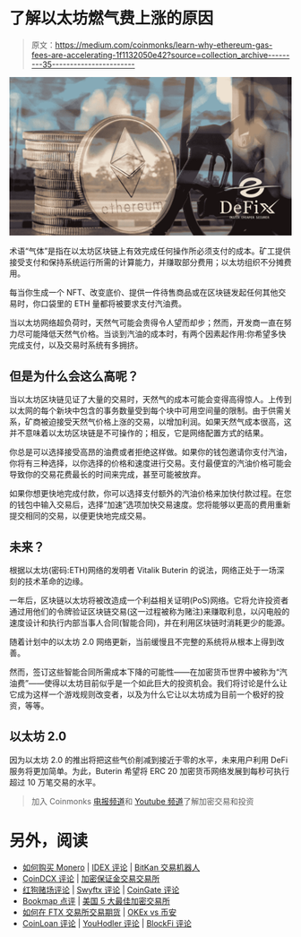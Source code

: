 # 了解以太坊燃气费上涨的原因

> 原文：<https://medium.com/coinmonks/learn-why-ethereum-gas-fees-are-accelerating-1f1132050e42?source=collection_archive---------35----------------------->

![](img/c4a76a4c8d1537f17785dc68f8033ea9.png)

术语“气体”是指在以太坊区块链上有效完成任何操作所必须支付的成本。矿工提供接受支付和保持系统运行所需的计算能力，并赚取部分费用；以太坊组织不分摊费用。

每当你生成一个 NFT、改变底价、提供一件待售商品或在区块链发起任何其他交易时，你口袋里的 ETH 量都将被要求支付汽油费。

当以太坊网络超负荷时，天然气可能会贵得令人望而却步；然而，开发商一直在努力尽可能降低天然气价格。当谈到汽油的成本时，有两个因素起作用:你希望多快完成支付，以及交易时系统有多拥挤。

## 但是为什么会这么高呢？

当以太坊区块链见证了大量的交易时，天然气的成本可能会变得高得惊人。上传到以太网的每个新块中包含的事务数量受到每个块中可用空间量的限制。由于供需关系，矿商被迫接受天然气价格上涨的交易，以增加利润。如果天然气成本很高，这并不意味着以太坊区块链是不可操作的；相反，它是网络配置方式的结果。

你总是可以选择接受高昂的油费或者拒绝这样做。如果你的钱包邀请你支付汽油，你将有三种选择，以你选择的价格和速度进行交易。支付最便宜的汽油价格可能会导致你的交易花费最长的时间来完成，甚至可能被放弃。

如果你想更快地完成付款，你可以选择支付额外的汽油价格来加快付款过程。在您的钱包中输入交易后，选择“加速”选项加快交易速度。您将能够以更高的费用重新提交相同的交易，以便更快地完成交易。

## **未来？**

根据以太坊(密码:ETH)网络的发明者 Vitalik Buterin 的说法，网络正处于一场深刻的技术革命的边缘。

一年后，区块链以太坊将被改造成一个利益相关证明(PoS)网络。它将允许投资者通过用他们的令牌验证区块链交易(这一过程被称为赌注)来赚取利息，以闪电般的速度设计和执行内部当事人合同(智能合同)，并在利用区块链时消耗更少的能源。

随着计划中的以太坊 2.0 网络更新，当前缓慢且不完整的系统将从根本上得到改善。

然而，签订这些智能合同所需成本下降的可能性——在加密货币世界中被称为“汽油费”——使得以太坊目前似乎是一个如此巨大的投资机会。我们将讨论是什么让它成为这样一个游戏规则改变者，以及为什么它让以太坊成为目前一个极好的投资，等等。

## **以太坊 2.0**

因为以太坊 2.0 的推出将把这些气价削减到接近于零的水平，未来用户利用 DeFi 服务将更加简单。为此，Buterin 希望将 ERC 20 加密货币网络发展到每秒可执行超过 10 万笔交易的水平。

> 加入 Coinmonks [电报频道](https://t.me/coincodecap)和 [Youtube 频道](https://www.youtube.com/c/coinmonks/videos)了解加密交易和投资

# 另外，阅读

*   [如何购买 Monero](https://coincodecap.com/buy-monero) | [IDEX 评论](https://coincodecap.com/idex-review) | [BitKan 交易机器人](https://coincodecap.com/bitkan-trading-bot)
*   [CoinDCX 评论](/coinmonks/coindcx-review-8444db3621a2) | [加密保证金交易交易所](https://coincodecap.com/crypto-margin-trading-exchanges)
*   [红狗赌场评论](https://coincodecap.com/red-dog-casino-review) | [Swyftx 评论](https://coincodecap.com/swyftx-review) | [CoinGate 评论](https://coincodecap.com/coingate-review)
*   [Bookmap 点评](https://coincodecap.com/bookmap-review-2021-best-trading-software) | [美国 5 大最佳加密交易所](https://coincodecap.com/crypto-exchange-usa)
*   [如何在 FTX 交易所交易期货](https://coincodecap.com/ftx-futures-trading) | [OKEx vs 币安](https://coincodecap.com/okex-vs-binance)
*   [CoinLoan 评论](https://coincodecap.com/coinloan-review) | [YouHodler 评论](/coinmonks/youhodler-4-easy-ways-to-make-money-98969b9689f2) | [BlockFi 评论](https://coincodecap.com/blockfi-review)